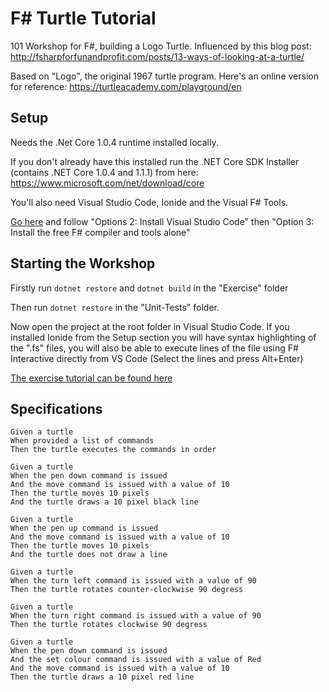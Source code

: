 # F# Turtle Tutorial

101 Workshop for F#, building a Logo Turtle.  Influenced by this blog post: http://fsharpforfunandprofit.com/posts/13-ways-of-looking-at-a-turtle/

Based on "Logo", the original 1967 turtle program.  Here's an online version for reference: https://turtleacademy.com/playground/en

## Setup

Needs the .Net Core 1.0.4 runtime installed locally.

If you don't already have this installed run the .NET Core SDK Installer (contains .NET Core 1.0.4 and 1.1.1) from here: https://www.microsoft.com/net/download/core

You'll also need Visual Studio Code, Ionide and the Visual F# Tools.  

[Go here](http://fsharp.org/use/windows/) and follow "Options 2: Install Visual Studio Code" then "Option 3: Install the free F# compiler and tools alone"

## Starting the Workshop

Firstly run `dotnet restore` and `dotnet build` in the "Exercise" folder

Then run `dotnet restore` in the "Unit-Tests" folder.

Now open the project at the root folder in Visual Studio Code.  If you installed Ionide from the Setup section you will have syntax highlighting of the ".fs" files, you will also be able to execute lines of the file using F# Interactive directly from VS Code (Select the lines and press Alt+Enter)

[The exercise tutorial can be found here](https://github.com/FSharpBristol/FSharpBristolPresentations/blob/master/slides/FSharpTurtleTutorial.md)

## Specifications

```gherkin
Given a turtle 
When provided a list of commands 
Then the turtle executes the commands in order

Given a turtle
When the pen down command is issued
And the move command is issued with a value of 10
Then the turtle moves 10 pixels
And the turtle draws a 10 pixel black line

Given a turtle 
When the pen up command is issued
And the move command is issued with a value of 10
Then the turtle moves 10 pixels
And the turtle does not draw a line 

Given a turtle 
When the turn left command is issued with a value of 90
Then the turtle rotates counter-clockwise 90 degress

Given a turtle 
When the turn right command is issued with a value of 90
Then the turtle rotates clockwise 90 degress

Given a turtle
When the pen down command is issued
And the set colour command is issued with a value of Red
And the move command is issued with a value of 10
Then the turtle draws a 10 pixel red line
```
